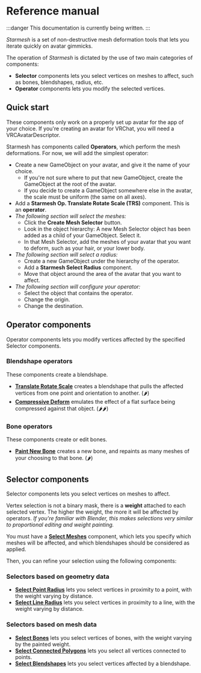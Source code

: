 ﻿---
sidebar_position: 2
---
# Reference manual

:::danger
This documentation is currently being written.
:::

*Starmesh* is a set of non-destructive mesh deformation tools that lets you iterate quickly
on avatar gimmicks.

The operation of *Starmesh* is dictated by the use of two main categories of components:
- **Selector** components lets you select vertices on meshes to affect, such as bones, blendshapes, radius, etc.
- **Operator** components lets you modify the selected vertices.

## Quick start

These components only work on a properly set up avatar for the app of your choice.
If you're creating an avatar for VRChat, you will need a VRCAvatarDescriptor.

Starmesh has components called **Operators**, which perform the mesh deformations. For now, we will add the simplest operator:
- Create a new GameObject on your avatar, and give it the name of your choice.
  - If you're not sure where to put that new GameObject, create the GameObject at the root of the avatar.
  - If you decide to create a GameObject somewhere else in the avatar, the scale must be uniform (the same on all axes).
- Add a **Starmesh Op. Translate Rotate Scale (TRS)** component. This is an **operator**.
- *The following section will select the meshes:*
  - Click the **Create Mesh Selector** button.
  - Look in the object hierarchy: A new Mesh Selector object has been added as a child of your GameObject. Select it.
  - In that Mesh Selector, add the meshes of your avatar that you want to deform, such as your hair, or your lower body.
- *The following section will select a radius:*
  - Create a new GameObject under the hierarchy of the operator.
  - Add a **Starmesh Select Radius** component.
  - Move that object around the area of the avatar that you want to affect.
- *The following section will configure your operator:*
  - Select the object that contains the operator.
  - Change the origin.
  - Change the destination.

## Operator components

Operator components lets you modify vertices affected by the specified Selector components.

### Blendshape operators

These components create a blendshape.
- **[Translate Rotate Scale](./operators/translate-rotate-scale)** creates a blendshape that pulls the affected vertices from one point and orientation to another. (🌶️)
- **[Compressive Deform](./operators/compressive-deform)** emulates the effect of a flat surface being compressed against that object. (🌶️🌶️)

### Bone operators

These components create or edit bones.
- **[Paint New Bone](./operators/paint-new-bone)** creates a new bone, and repaints as many meshes of your choosing to that bone. (🌶️)

[//]: # (### Bake operators)

[//]: # ()
[//]: # (:::danger)

[//]: # (These components are not currently available.)

[//]: # (:::)

[//]: # ()
[//]: # (These components edit vertices, but aren't related to blendshapes or bones.)

[//]: # ()
[//]: # (- **[Delete Vertices]&#40;./operators/delete-vertices&#41;** deletes vertices.)

[//]: # (- **[Assign UV Tile]&#40;./operators/assign-uv-tile&#41;** assigns a UV tile.)


## Selector components

Selector components lets you select vertices on meshes to affect.

Vertex selection is not a binary mask, there is a **weight** attached to each selected vertex. The higher the weight, the more it will be
affected by operators. *If you're familiar with Blender, this makes selections very similar to proportional editing and weight painting.*

You must have a [**Select Meshes**](./selectors) component, which lets you specify which meshes will be affected,
and which blendshapes should be considered as applied.

Then, you can refine your selection using the following components:

### Selectors based on geometry data

- [**Select Point Radius**](./selectors) lets you select vertices in proximity to a point, with the weight varying by distance.
- [**Select Line Radius**](./selectors) lets you select vertices in proximity to a line, with the weight varying by distance.

[//]: # (- **Select Angle** lets you select vertices within an angle limit.)
[//]: # ()
[//]: # (  Region:)
[//]: # (- **Select Box** lets you select vertices located within a box.)
[//]: # (- **Select Plane Divider** lets you select vertices on one side of a plane.)
[//]: # (- **Select Left/Right Divider** lets you select vertices on one side of the avatar.)
[//]: # (- **Select Gradient** lets you weight vertices across a region to a gradient.)

### Selectors based on mesh data

- [**Select Bones**](./selectors) lets you select vertices of bones, with the weight varying by the painted weight.
- [**Select Connected Polygons**](./selectors) lets you select all vertices connected to points.
- [**Select Blendshapes**](./selectors) lets you select vertices affected by a blendshape.

[//]: # (- **Select UV Mask** lets you select vertices using a mask texture.)

[//]: # (Finalizers:)
[//]: # (- **Finalize Curve** lets you remap the entire selection. This is executed after all above selectors.)